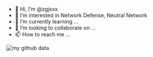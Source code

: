 - 👋 Hi, I’m @zgjsxx
- 👀 I’m interested in Network Defense, Neutral Network
- 🌱 I’m currently learning ...
- 💞️ I’m looking to collaborate on ...
- 📫 How to reach me ...

<!---
zgjsxx/zgjsxx is a ✨ special ✨ repository because its `README.md` (this file) appears on your GitHub profile.
You can click the Preview link to take a look at your changes.
--->


![my github data](https://github-readme-stats.vercel.app/api?username=zgjsxx&show_icons=true&theme=radical)

